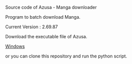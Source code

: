Source code of Azusa - Manga downloader

Program to batch download Manga. 

Current Version : 2.69.87

Download the executable file of Azusa.

[Windows](https://drive.google.com/file/d/1I4I0H3ilrMQvmvmXifYM7OvcgtXZiFRX/view?usp=sharing "Azusa for Windows")

or you can clone this repository and run the python script.